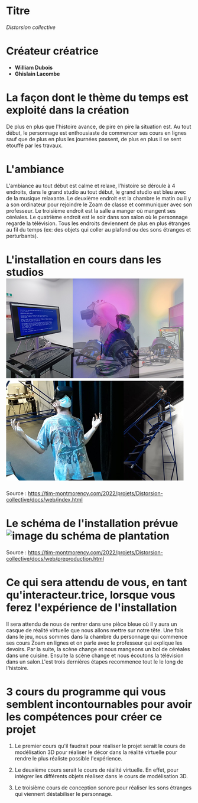 # Titre
*Distorsion collective*
# Créateur créatrice
- **William Dubois**
- **Ghislain Lacombe**
# La façon dont le thème du temps est exploité dans la création
De plus en plus que l'histoire avance, de pire en pire la situation est. Au tout début, le personnage est enthousiaste de commencer ses cours en lignes sauf que de plus en plus les journées passent, de plus en plus il se sent étouffé par les travaux.
# L'ambiance
L'ambiance au tout début est calme et relaxe, l'histoire se déroule à 4 endroits, dans le grand studio au tout début, le grand studio est bleu avec de la musique relaxante. Le deuxième endroit est la chambre le matin ou il y a son ordinateur pour rejoindre le Zoam de classe et communiquer avec son professeur. Le troisième endroit est la salle a manger où mangent ses céréales. Le quatrième endroit est le soir dans son salon où le personnage regarde la télévision. Tous les endroits deviennent de plus en plus étranges au fil du temps (ex: des objets qui coller au plafond ou des sons étranges et perturbants).
# L'installation en cours dans les studios ![image de l'installation de Distorsion collective](media/image_distorsion_collective_01.png) ![image de l'installation de Distorsion collective](media/image_distorsion_collective_02.png)

Source : https://tim-montmorency.com/2022/projets/Distorsion-collective/docs/web/index.html
# Le schéma de l'installation prévue ![image du schéma de plantation](media/image_distorsion_collective_schémas_plentation.png)

Source : https://tim-montmorency.com/2022/projets/Distorsion-collective/docs/web/preproduction.html
# Ce qui sera attendu de vous, en tant qu'interacteur.trice, lorsque vous ferez l'expérience de l'installation
Il sera attendu de nous de rentrer dans une pièce bleue où il y aura un casque de réalité virtuelle que nous allons mettre sur notre tête. Une fois dans le jeu, nous sommes dans la chambre du personnage qui commence ses cours Zoam en lignes et on parle avec le professeur qui explique les devoirs. Par la suite, la scène change et nous mangeons un bol de céréales dans une cuisine. Ensuite la scène change et nous écoutons la télévision dans un salon.L'est trois dernières étapes recommence tout le le long de l'histoire.

# 3 cours du programme qui vous semblent incontournables pour avoir les compétences pour créer ce projet
1. Le premier cours qu'il faudrait pour réaliser le projet serait le cours de modélisation 3D pour réaliser le décor dans la réalité virtuelle pour rendre le plus réaliste possible l'expérience.

2. Le deuxième cours serait le cours de réalité virtuelle. En effet, pour intégrer les différents objets réalisez dans le cours de modélisation 3D.

3. Le troisième cours de conception sonore pour réaliser les sons étranges qui viennent déstabiliser le personnage.
